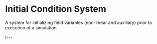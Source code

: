 # Initial Condition System

A system for initializing field variables (non-linear and auxiliary) prior to execution of a
simulation.

!---
